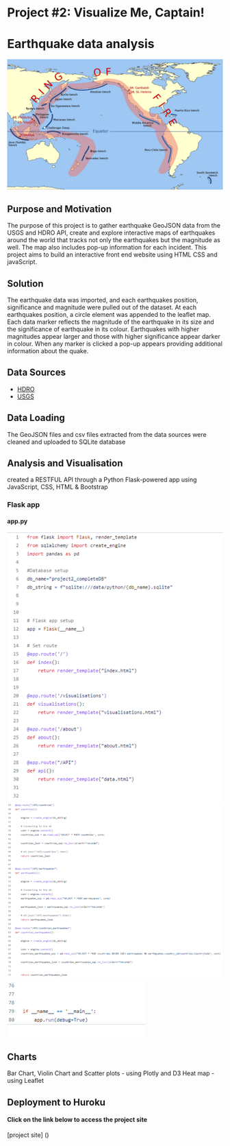 # Project #2: Visualize Me, Captain!
# Earthquake data analysis

![Earthquakes](\static\images\pacific-ring-of-fire.jpg)

## Purpose and Motivation
The purpose of this project is to gather earthquake GeoJSON data from the USGS and HDRO API, create and explore interactive maps of earthquakes around the world that tracks not only the earthquakes but the magnitude as well. The map also includes pop-up information for each incident.
This project aims to build an interactive front end website using HTML CSS and javaScript.

## Solution
The earthquake data was imported, and each earthquakes position, significance and magnitude were pulled out of the dataset. At each earthquakes position, a circle element was appended to the leaflet map. Each data marker reflects the magnitude of the earthquake in its size and the significance of earthquake in its colour. Earthquakes with higher magnitudes appear larger and those with higher significance appear darker in colour. When any marker is clicked a pop-up appears providing additional information about the quake.

## Data Sources

* [ HDRO ](http://hdr.undp.org/en/content/human-development-report-office-statistical-data-api)
* [USGS](https://earthquake.usgs.gov/earthquakes/feed/v1.0/summary/all_month.geojson)

## Data Loading 

The GeoJSON files and csv files extracted from the data sources were cleaned and uploaded to SQLite database


## Analysis and Visualisation

created a RESTFUL API through a Python Flask-powered app using JavaScript, CSS, HTML & Bootstrap

### Flask app
####            app.py

![pic1](static\images\flask-pic-1.png)
![pic1](static\images\flask-pic-2.png)
![pic1](static\images\flask-pic-3.png)


## Charts

Bar Chart, Violin Chart and Scatter plots - using Plotly and D3
Heat map - using Leaflet

## Deployment to Huroku

#### Click on the link below to access the project site

[project site] ()







